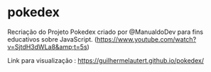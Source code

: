 # pokedex
Recriação do Projeto Pokedex criado por @ManualdoDev para fins educativos sobre JavaScript.
(https://www.youtube.com/watch?v=SjtdH3dWLa8&amp;t=5s)<br>

Link para visualização : https://guilhermelautert.github.io/pokedex/
